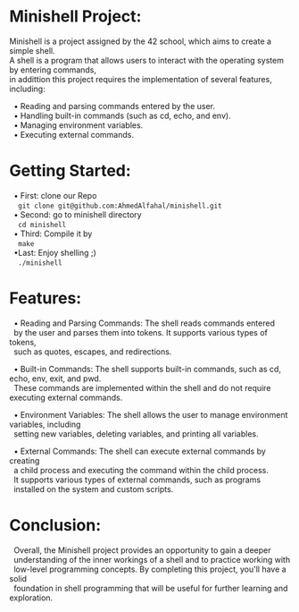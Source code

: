 # Minishell Project:

Minishell is a project assigned by the 42 school, which aims to create a simple shell. \
A shell is a program that allows users to interact with the operating system by entering commands, \
in addittion this project requires the implementation of several features, including:

&nbsp;  • Reading and parsing commands entered by the user. \
&nbsp;  • Handling built-in commands (such as cd, echo, and env). \
&nbsp;  • Managing environment variables. \
&nbsp;  • Executing external commands.

# Getting Started:
&nbsp;  • First: clone our Repo \
&nbsp; &nbsp; `git clone git@github.com:AhmedAlfahal/minishell.git` \
&nbsp;  • Second: go to minishell directory  \
&nbsp; &nbsp; `cd minishell` \
&nbsp;  • Third: Compile it by \
&nbsp; &nbsp; `make` \
&nbsp;   •Last: Enjoy shelling ;) \
&nbsp; &nbsp; `./minishell`

# Features:

&nbsp;  • Reading and Parsing Commands: The shell reads commands entered \
&nbsp;    by the user and parses them into tokens. It supports various types of tokens, \
&nbsp;    such as quotes, escapes, and redirections.

&nbsp;  • Built-in Commands: The shell supports built-in commands, such as cd, echo, env, exit, and pwd.\
&nbsp;    These commands are implemented within the shell and do not require  executing external commands.

&nbsp;  • Environment Variables: The shell allows the user to manage environment variables, including \
&nbsp;    setting new variables, deleting variables, and printing all variables.

&nbsp;  • External Commands: The shell can execute external commands by creating \
&nbsp;    a child process and executing the command within the child process. \
&nbsp;    It supports various types of external commands, such as programs \
&nbsp;    installed on the system and custom scripts.

# Conclusion:
&nbsp;   Overall, the Minishell project provides an opportunity to gain a deeper \
&nbsp;   understanding of the inner workings of a shell and to practice working with \
&nbsp;   low-level programming concepts. By completing this project, you'll have a solid \
&nbsp;   foundation in shell programming that will be useful for further learning and exploration.
